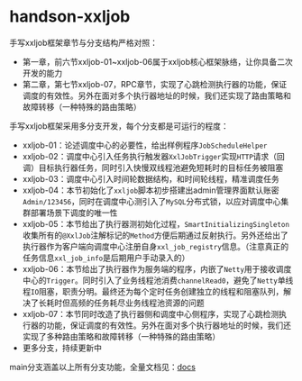 # handson-xxljob
手写xxljob框架章节与分支结构严格对照：
- 第一章，前六节xxljob-01~xxljob-06属于xxljob核心框架脉络，让你具备二次开发的能力
- 第二章，第七节xxljob-07，RPC章节，实现了心跳检测执行器的功能，保证调度的有效性。另外在面对多个执行器地址的时候，我们还实现了路由策略和故障转移（一种特殊的路由策略）

手写xxljob框架采用多分支开发，每个分支都是可运行的程度：
- xxljob-01：论述调度中心的必要性，给出样例程序`JobScheduleHelper`
- xxljob-02：调度中心引入任务执行触发器`XxlJobTrigger`实现`HTTP`请求（回调）目标执行器任务，同时引入快慢双线程池避免短耗时的目标任务被阻塞
- xxljob-03：调度中心引入时间轮数据结构，和时间轮线程，精准调度任务
- xxljob-04：本节初始化了`xxljob`脚本初步搭建出admin管理界面默认账密`Admin/123456`，同时在调度中心测引入了`MySQL`分布式锁，以应对调度中心集群部署场景下调度的唯一性
- xxljob-05：本节给出了执行器测初始化过程，`SmartInitializingSingleton`收集所有的`@XxlJob`注解标记的`Method`方便后期通过反射执行。另外还给出了执行器作为客户端向调度中心注册自身`xxl_job_registry`信息。（注意真正的任务信息`xxl_job_info`是后期用户手动录入的）
- xxljob-06：本节给出了执行器作为服务端的程序，内嵌了`Netty`用于接收调度中心的`Trigger`。同时引入了业务线程池消费`channelRead0`，避免了`Netty`单线程`IO`阻塞，职责分明。最终还为每个定时任务创建独立的线程和阻塞队列，解决了长耗时但高频的任务耗尽业务线程池资源的问题
- xxljob-07：本节同时改造了执行器侧和调度中心侧程序，实现了心跳检测执行器的功能，保证调度的有效性。另外在面对多个执行器地址的时候，我们还实现了多种路由策略和故障转移（一种特殊的路由策略）
- 更多分支，持续更新中

main分支涵盖以上所有分支功能，全量文档见：[docs](docs)

